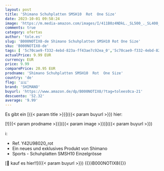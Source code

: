 ```yaml
---
layout: post
title: 'Shimano Schuhplatten SMSH10  Rot  One Size'
date: 2023-10-01 09:58:24
image: 'https://m.media-amazon.com/images/I/411B0z4NDkL._SL500_._SL400_.jpg'
comments: true
category: ofertas
author: 'tole.es'
slug: 'B000NOTIX8-de Shimano Schuhplatten SMSH10 Rot One Size'
sku: 'B000NOTIX8-de'
tags: [ '5c70cae9-f332-4ebd-823a-ff43ae7c92ea_0','5c70cae9-f332-4ebd-823a-ff43ae7c92ea_1101','Arborist Merchandising Root','Fahrradpedale','Fahrradteile','Fashion','Neuheiten - Herrenschuhe','Radsport','Self Service','Special Features Stores','Sport','Sport & Freizeit','Sportausrüstung & -bekleidung','Sports-Promotions','ef3a019d-6628-41d5-b303-291126686917_0','ef3a019d-6628-41d5-b303-291126686917_7401','shimano','🇩🇪', ]
actualPrice: 9.99 EUR
currency: EUR
price: 9.99
comparePrice: 20.95 EUR
prodname: 'Shimano Schuhplatten SMSH10  Rot  One Size'
country: 'de'
flag: '🇩🇪'
brand: 'SHIMANO'
buyurl: 'https://www.amazon.de/dp/B000NOTIX8/?tag=tolees0ca-21'
descuento: '52.32'
average: '9.99'
---
```


Es gibt ein [{{< param title >}}]({{< param buyurl >}}) hier:

[![{{< param prodname >}}]({{< param image >}})]({{< param buyurl >}})

ℹ️:

- Ref. Y42U98020_rot
- Ein neues und exklusives Produkt von Shimano
- Sports - Schuhplatten SMSH10 Einzelgrösse

[🛒 kauf es hier!!]({{< param buyurl >}})
{{<world>}}B000NOTIX8{{</world>}}
